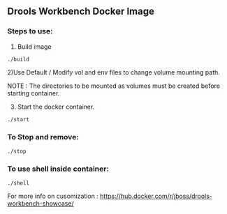 ## Drools Workbench Docker Image

### Steps to use:

1) Build image
```
./build
```

2)Use Default / Modify vol and env files to change volume mounting path.

NOTE : The directories to be mounted as volumes must be created before starting container.

3) Start the docker container.
```
./start
```

### To Stop and remove:
```
./stop
```

### To use shell inside container:
```
./shell
```

For more info on cusomization : https://hub.docker.com/r/jboss/drools-workbench-showcase/

